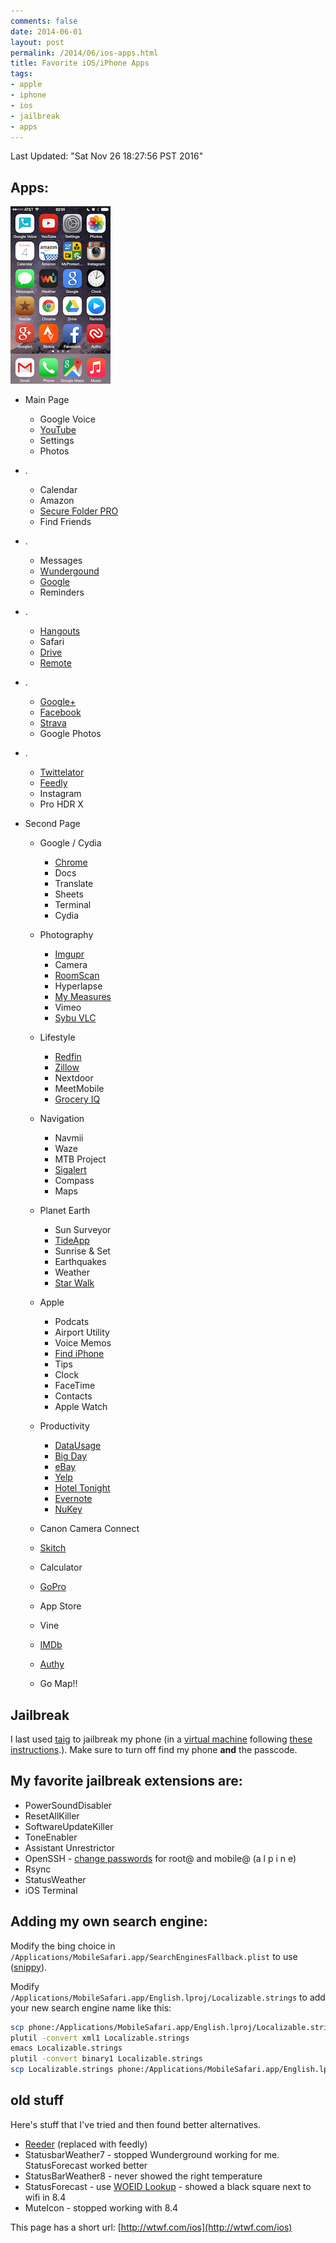 ```yaml
---
comments: false
date: 2014-06-01
layout: post
permalink: /2014/06/ios-apps.html
title: Favorite iOS/iPhone Apps
tags:
- apple
- iphone
- ios
- jailbreak
- apps
---
```


Last Updated: "Sat Nov 26 18:27:56 PST 2016"

## Apps:

![iPhoneHome right](/assets/images/iPhoneHome.png)

* Main Page
  * Google Voice
  * [YouTube](https://itunes.apple.com/us/app/youtube/id544007664)
  * Settings
  * Photos
* .
  * Calendar
  * Amazon
  * [Secure Folder PRO](https://itunes.apple.com/us/app/secure-folder-pro/id493537578)
  * Find Friends
* .
  * Messages
  * [Wundergound](https://itunes.apple.com/us/app/weather-underground-radar/id486154808)
  * [Google](https://itunes.apple.com/us/app/google-search/id284815942)
  * Reminders
* .
  * [Hangouts](https://itunes.apple.com/us/app/hangouts/id643496868)
  * Safari
  * [Drive](https://itunes.apple.com/us/app/google-drive-free-online-storage/id507874739)
  * [Remote](https://itunes.apple.com/us/app/remote/id284417350)
* .
  * [Google+](https://itunes.apple.com/us/app/google+/id447119634)
  * [Facebook](https://itunes.apple.com/us/app/facebook/id284882215)
  * [Strava](https://itunes.apple.com/us/app/strava-running-cycling-gps/id426826309)
  * Google Photos
* .
  * [Twittelator](https://itunes.apple.com/us/app/twittelator-free-for-twitter/id284698706)
  * [Feedly](https://itunes.apple.com/us/app/feedly.-your-rss-news-reader./id396069556)
  * Instagram
  * Pro HDR X


* Second Page
  * Google / Cydia
     * [Chrome](https://itunes.apple.com/us/app/chrome-web-browser-by-google/id535886823)
     * Docs
     * Translate
     * Sheets
     * Terminal
     * Cydia
  * Photography
     * [Imgupr](https://itunes.apple.com/us/app/imgupr-photo-uploader-for/id498636755)
     * Camera
     * [RoomScan](https://itunes.apple.com/us/app/roomscan-app-that-draws-floor/id571436618)
     * Hyperlapse
     * [My Measures](https://itunes.apple.com/us/app/my-measures-dimensions-pro/id450797313)
     * Vimeo
     * [Sybu VLC](https://itunes.apple.com/us/app/sybu-remote-control-for-vlc/id418058537)

  * Lifestyle
     * [Redfin](https://itunes.apple.com/us/app/real-estate-by-redfin-search/id327962480)
     * [Zillow](https://itunes.apple.com/us/app/real-estate-by-zillow-homes/id310738695)
     * Nextdoor
     * MeetMobile
     * [Grocery IQ](https://itunes.apple.com/us/app/grocery-iq/id290591617)
  * Navigation
     * Navmii
     * Waze
     * MTB Project
     * [Sigalert](https://itunes.apple.com/us/app/sigalert.com-live-traffic/id424889327)
     * Compass
     * Maps
  * Planet Earth
     * Sun Surveyor
     * [TideApp](https://itunes.apple.com/us/app/tideapp/id288399415)
     * Sunrise & Set
     * Earthquakes
     * Weather
     * [Star Walk](https://itunes.apple.com/us/app/star-walk-5-stars-astronomy/id295430577)
  * Apple
     * Podcats
     * Airport Utility
     * Voice Memos
     * [Find iPhone](https://itunes.apple.com/us/app/find-my-iphone/id376101648)
     * Tips
     * Clock
     * FaceTime
     * Contacts
     * Apple Watch
  * Productivity
     * [DataUsage](https://itunes.apple.com/us/app/data-usage/id386950560)
     * [Big Day](https://itunes.apple.com/us/app/big-day-event-countdown/id295759189)
     * [eBay](https://itunes.apple.com/us/app/ebay/id282614216)
     * [Yelp](https://itunes.apple.com/us/app/yelp/id284910350)
     * [Hotel Tonight](https://itunes.apple.com/us/app/hotel-tonight/id407690035)
     * [Evernote](https://itunes.apple.com/us/app/evernote/id281796108)
     * [NuKey](https://itunes.apple.com/us/app/nukey-numeric-keyboard/id933619993)
  * Canon Camera Connect
  * [Skitch](https://itunes.apple.com/us/app/skitch-snap.-mark-up.-send./id490505997)
  * Calculator
  * [GoPro](https://itunes.apple.com/us/app/gopro-app/id561350520)
  * App Store
  * Vine
  * [IMDb](https://itunes.apple.com/us/app/imdb-movies-tv/id342792525)
  * [Authy](https://itunes.apple.com/us/app/authy/id494168017)
  * Go Map!!

## Jailbreak

I last used [taig](http://www.taig.com/en/) to jailbreak my phone (in a [virtual machine](http://vitrualbox.org/) following [these instructions](https://www.reddit.com/r/jailbreak/comments/3ayxzk/tutorial_how_to_taig_jailbreak_on_a_mac_and_linux/).). Make sure to turn off find my phone **and** the passcode.

## My favorite jailbreak extensions are:

* PowerSoundDisabler
* ResetAllKiller
* SoftwareUpdateKiller
* ToneEnabler
* Assistant Unrestrictor
* OpenSSH - [change passwords](http://cydia.saurik.com/password.html) for root@ and mobile@ (a l p i n e)
* Rsync
* StatusWeather
* iOS Terminal

## Adding my own search engine:

Modify the bing choice in `/Applications/MobileSafari.app/SearchEnginesFallback.plist` to use ([snippy](http://wtwf.com/snippy)).

Modify `/Applications/MobileSafari.app/English.lproj/Localizable.strings` to add your new search engine name like this:

```bash
scp phone:/Applications/MobileSafari.app/English.lproj/Localizable.strings .
plutil -convert xml1 Localizable.strings
emacs Localizable.strings
plutil -convert binary1 Localizable.strings
scp Localizable.strings phone:/Applications/MobileSafari.app/English.lproj/
```

## old stuff

Here's stuff that I've tried and then found better alternatives.

* [Reeder](http://reederapp.com/ios/) (replaced with feedly)
* StatusbarWeather7 - stopped Wunderground working for me. StatusForecast worked better
* StatusBarWeather8 - never showed the right temperature
* StatusForecast - use [WOEID Lookup](http://woeid.rosselliot.co.nz/lookup/) - showed a black square next to wifi in 8.4
* MuteIcon - stopped working with 8.4

This page has a short url: [http://wtwf.com/ios](http://wtwf.com/ios)
